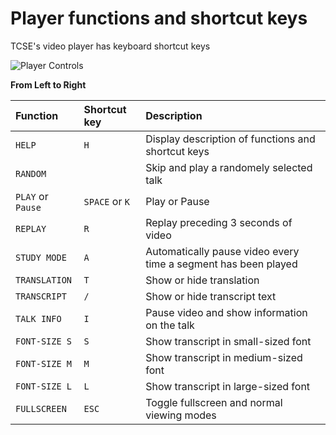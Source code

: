 # Player functions and shortcut keys

TCSE's video player has keyboard shortcut keys

![Player Controls](https://gyazo.com/7716e9323eefc6f799cb4c289eafede6.png)

**From Left to Right**

| Function | Shortcut key | Description |
| :--- | :--- | :--- |
| `HELP` | `H` | Display description of functions and shortcut keys |
| `RANDOM` |  | Skip and play a randomely selected talk |
| `PLAY` or `Pause` | `SPACE` or `K` | Play or Pause |
| `REPLAY` | `R` | Replay preceding 3 seconds of video |
| `STUDY MODE` | `A` | Automatically pause video every time a segment has been played |
| `TRANSLATION` | `T` | Show or hide translation |
| `TRANSCRIPT` | `/` | Show or hide transcript text |
| `TALK INFO` | `I` | Pause video and show information on the talk |
| `FONT-SIZE S` | `S` | Show transcript in small-sized font |
| `FONT-SIZE M` | `M` | Show transcript in medium-sized font |
| `FONT-SIZE L` | `L` | Show transcript in large-sized font |
| `FULLSCREEN` | `ESC` | Toggle fullscreen and normal viewing modes |

